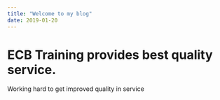```yaml
---
title: "Welcome to my blog"
date: 2019-01-20
---
```


# ECB Training provides best quality service.

Working hard to get improved quality in service
